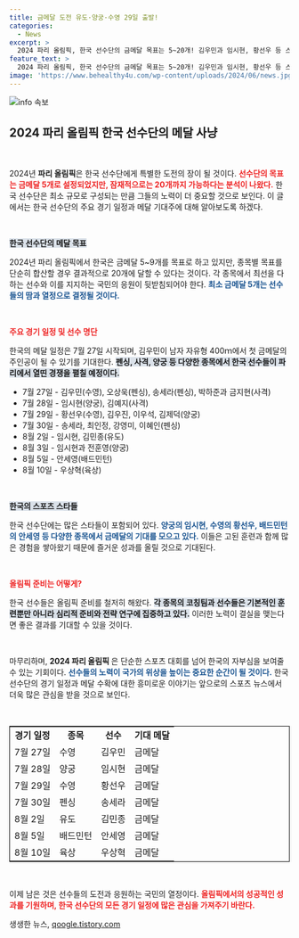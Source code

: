 ```yaml
---
title: 금메달 도전 유도·양궁·수영 29일 출발!
categories:
  - News
excerpt: >
  2024 파리 올림픽, 한국 선수단의 금메달 목표는 5~20개! 김우민과 임시현, 황선우 등 스타들이 첫 메달에 도전하는 가운데, 뜨거운 응원 속 기대감이 커지고 있다. 7월 27일, 그들의 도전이 시작된다!
feature_text: >
  2024 파리 올림픽, 한국 선수단의 금메달 목표는 5~20개! 김우민과 임시현, 황선우 등 스타들이 첫 메달에 도전하는 가운데, 뜨거운 응원 속 기대감이 커지고 있다. 7월 27일, 그들의 도전이 시작된다!
image: 'https://www.behealthy4u.com/wp-content/uploads/2024/06/news.jpg'
---
```


<p><img src="https://www.behealthy4u.com/wp-content/uploads/2024/06/news.jpg" alt="info 속보" /></p>

<h2 data-ke-size="size26">2024 파리 올림픽 한국 선수단의 메달 사냥</h2>

<p data-ke-size="size16">&nbsp;</p>

<p>2024년 <b>파리 올림픽</b>은 한국 선수단에게 특별한 도전의 장이 될 것이다. <b><span style="color: #ee2323;">선수단의 목표는 금메달 5개로 설정되었지만, 잠재적으로는 20개까지 가능하다는 분석이 나왔다.</span></b> 한국 선수단은 최소 규모로 구성되는 만큼 그들의 노력이 더 중요할 것으로 보인다. 이 글에서는 한국 선수단의 주요 경기 일정과 메달 기대주에 대해 알아보도록 하겠다.</p>

<p data-ke-size="size16">&nbsp;</p>

<p><b><span style="background-color: #21538527;">한국 선수단의 메달 목표</span></b></p>

<p>2024년 파리 올림픽에서 한국은 금메달 5~9개를 목표로 하고 있지만, 종목별 목표를 단순히 합산할 경우 결과적으로 20개에 달할 수 있다는 것이다. 각 종목에서 최선을 다하는 선수와 이를 지지하는 국민의 응원이 뒷받침되어야 한다. <b><span style="color: #1a5490;">최소 금메달 5개는 선수들의 땀과 열정으로 결정될 것이다.</span></b></p>

<p data-ke-size="size16">&nbsp;</p>

<p><b><span style="color: #ee2323;">주요 경기 일정 및 선수 명단</span></b></p>

<p>한국의 메달 일정은 7월 27일 시작되며, 김우민이 남자 자유형 400ｍ에서 첫 금메달의 주인공이 될 수 있기를 기대한다. <b><span style="background-color: #21538527;">펜싱, 사격, 양궁 등 다양한 종목에서 한국 선수들이 파리에서 열띤 경쟁을 펼칠 예정이다.</span></b> </p>

<ul>
<li>7월 27일 - 김우민(수영), 오상욱(펜싱), 송세라(펜싱), 박하준과 금지현(사격)</li>
<li>7월 28일 - 임시현(양궁), 김예지(사격)</li>
<li>7월 29일 - 황선우(수영), 김우진, 이우석, 김제덕(양궁)</li>
<li>7월 30일 - 송세라, 최인정, 강영미, 이혜인(펜싱)</li>
<li>8월 2일 - 임시현, 김민종(유도)</li>
<li>8월 3일 - 임시현과 전훈영(양궁)</li>
<li>8월 5일 - 안세영(배드민턴)</li>
<li>8월 10일 - 우상혁(육상)</li>
</ul>

<p data-ke-size="size16">&nbsp;</p>

<p><b><span style="background-color: #21538527;">한국의 스포츠 스타들</span></b></p>

<p>한국 선수단에는 많은 스타들이 포함되어 있다. <b><span style="color: #1a5490;">양궁의 임시현, 수영의 황선우, 배드민턴의 안세영 등 다양한 종목에서 금메달의 기대를 모으고 있다.</span></b> 이들은 고된 훈련과 함께 많은 경험을 쌓아왔기 때문에 즐거운 성과를 올릴 것으로 기대된다.</p>

<p data-ke-size="size16">&nbsp;</p>

<p><b><span style="color: #ee2323;">올림픽 준비는 어떻게? </span></b></p>

<p>한국 선수들은 올림픽 준비를 철저히 해왔다. <b><span style="background-color: #21538527;">각 종목의 코칭팀과 선수들은 기본적인 훈련뿐만 아니라 심리적 준비와 전략 연구에 집중하고 있다.</span></b> 이러한 노력이 결실을 맺는다면 좋은 결과를 기대할 수 있을 것이다.</p>

<p data-ke-size="size16">&nbsp;</p>

<p>마무리하며, <b>2024 파리 올림픽 </b>은 단순한 스포츠 대회를 넘어 한국의 자부심을 보여줄 수 있는 기회이다. <b><span style="color: #1a5490;">선수들의 노력이 국가의 위상을 높이는 중요한 순간이 될 것이다.</span></b> 한국 선수단의 경기 일정과 메달 수확에 대한 흥미로운 이야기는 앞으로의 스포츠 뉴스에서 더욱 많은 관심을 받을 것으로 보인다.</p>

<p data-ke-size="size16">&nbsp;</p>

<table style="width: 100%; border: 1px solid black;">
<tr>
<td style="text-align: center; height: 17px;"><b>경기 일정</b></td>
<td style="text-align: center; height: 17px;"><b>종목</b></td>
<td style="text-align: center; height: 17px;"><b>선수</b></td>
<td style="text-align: center; height: 17px;"><b>기대 메달</b></td>
</tr>
<tr>
<td>7월 27일</td>
<td>수영</td>
<td>김우민</td>
<td>금메달</td>
</tr>
<tr>
<td>7월 28일</td>
<td>양궁</td>
<td>임시현</td>
<td>금메달</td>
</tr>
<tr>
<td>7월 29일</td>
<td>수영</td>
<td>황선우</td>
<td>금메달</td>
</tr>
<tr>
<td>7월 30일</td>
<td>펜싱</td>
<td>송세라</td>
<td>금메달</td>
</tr>
<tr>
<td>8월 2일</td>
<td>유도</td>
<td>김민종</td>
<td>금메달</td>
</tr>
<tr>
<td>8월 5일</td>
<td>배드민턴</td>
<td>안세영</td>
<td>금메달</td>
</tr>
<tr>
<td>8월 10일</td>
<td>육상</td>
<td>우상혁</td>
<td>금메달</td>
</tr>
</table>

<p data-ke-size="size16">&nbsp;</p>

<p>이제 남은 것은 선수들의 도전과 응원하는 국민의 열정이다. <b><span style="color: #ee2323;">올림픽에서의 성공적인 성과를 기원하며, 한국 선수단의 모든 경기 일정에 많은 관심을 가져주기 바란다.</span></b></p>
생생한 뉴스, <a href="https://qoogle.tistory.com" rel="dofollow">qoogle.tistory.com</a>


